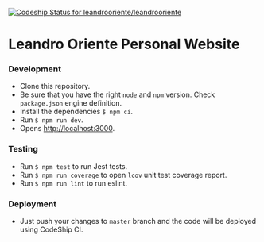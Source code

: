 [ ![Codeship Status for leandrooriente/leandrooriente](https://app.codeship.com/projects/9c48c8b0-49f1-0136-05a5-026999c0661e/status?branch=react-ssr)](https://app.codeship.com/projects/292549)

# Leandro Oriente Personal Website

### Development

- Clone this repository.
- Be sure that you have the right `node` and `npm` version. Check `package.json` engine definition.
- Install the dependencies `$ npm ci`.
- Run `$ npm run dev`.
- Opens [http://localhost:3000](http://localhost).

### Testing

- Run `$ npm test` to run Jest tests.
- Run `$ npm run coverage` to open `lcov` unit test coverage report.
- Run `$ npm run lint` to run eslint.

### Deployment

- Just push your changes to `master` branch and the code will be deployed using CodeShip CI.
